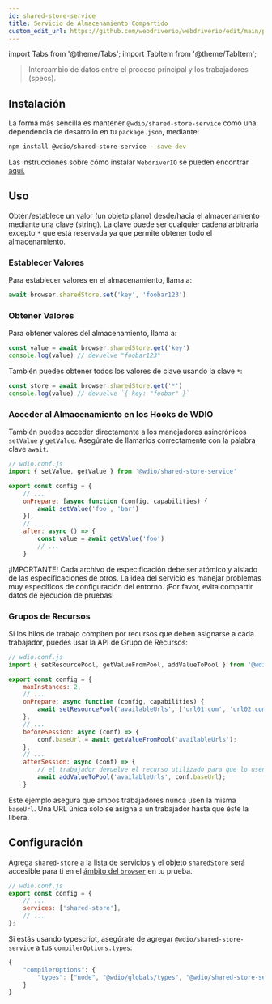 ```yaml
---
id: shared-store-service
title: Servicio de Almacenamiento Compartido
custom_edit_url: https://github.com/webdriverio/webdriverio/edit/main/packages/wdio-shared-store-service/README.md
---
```


import Tabs from '@theme/Tabs';
import TabItem from '@theme/TabItem';

> Intercambio de datos entre el proceso principal y los trabajadores (specs).

## Instalación

La forma más sencilla es mantener `@wdio/shared-store-service` como una dependencia de desarrollo en tu `package.json`, mediante:

```sh
npm install @wdio/shared-store-service --save-dev
```

Las instrucciones sobre cómo instalar `WebdriverIO` se pueden encontrar [aquí.](https://webdriver.io/docs/gettingstarted)

## Uso

Obtén/establece un valor (un objeto plano) desde/hacia el almacenamiento mediante una clave (string). La clave puede ser cualquier cadena arbitraria excepto `*` que está reservada ya que permite obtener todo el almacenamiento.

### Establecer Valores

Para establecer valores en el almacenamiento, llama a:

```js
await browser.sharedStore.set('key', 'foobar123')
```

### Obtener Valores

Para obtener valores del almacenamiento, llama a:

```js
const value = await browser.sharedStore.get('key')
console.log(value) // devuelve "foobar123"
```

También puedes obtener todos los valores de clave usando la clave `*`:

```js
const store = await browser.sharedStore.get('*')
console.log(value) // devuelve `{ key: "foobar" }`
```

### Acceder al Almacenamiento en los Hooks de WDIO

También puedes acceder directamente a los manejadores asincrónicos `setValue` y `getValue`.
Asegúrate de llamarlos correctamente con la palabra clave `await`.

```js
// wdio.conf.js
import { setValue, getValue } from '@wdio/shared-store-service'

export const config = {
    // ...
    onPrepare: [async function (config, capabilities) {
        await setValue('foo', 'bar')
    }],
    // ...
    after: async () => {
        const value = await getValue('foo')
        // ...
    }
```

¡IMPORTANTE! Cada archivo de especificación debe ser atómico y aislado de las especificaciones de otros.
La idea del servicio es manejar problemas muy específicos de configuración del entorno.
¡Por favor, evita compartir datos de ejecución de pruebas!

### Grupos de Recursos

Si los hilos de trabajo compiten por recursos que deben asignarse a cada trabajador, puedes usar la API de Grupo de Recursos:

```js
// wdio.conf.js
import { setResourcePool, getValueFromPool, addValueToPool } from '@wdio/shared-store-service'

export const config = {
    maxInstances: 2,
    // ...
    onPrepare: async function (config, capabilities) {
        await setResourcePool('availableUrls', ['url01.com', 'url02.com'])
    },
    // ...
    beforeSession: async (conf) => {
        conf.baseUrl = await getValueFromPool('availableUrls');
    },
    // ...
    afterSession: async (conf) => {
        // el trabajador devuelve el recurso utilizado para que lo usen los siguientes trabajadores
        await addValueToPool('availableUrls', conf.baseUrl);
    }
```

Este ejemplo asegura que ambos trabajadores nunca usen la misma `baseUrl`. Una URL única solo se asigna a un trabajador hasta que éste la libera.

## Configuración

Agrega `shared-store` a la lista de servicios y el objeto `sharedStore` será accesible para ti en el [ámbito del `browser`](https://webdriver.io/docs/api/browser) en tu prueba.

```js
// wdio.conf.js
export const config = {
    // ...
    services: ['shared-store'],
    // ...
};
```

Si estás usando typescript, asegúrate de agregar `@wdio/shared-store-service` a tus `compilerOptions.types`:

```js
{
    "compilerOptions": {
        "types": ["node", "@wdio/globals/types", "@wdio/shared-store-service"],
    }
}
```